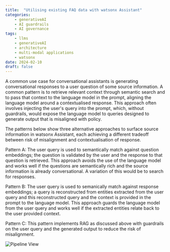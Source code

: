 ```yaml
---
title:  "Utilising existing FAQ data with watsonx Assistant"
categories: 
    - generativeAI
    - AI guardrails
    - AI governance
tags: 
    - llms
    - generativeAI
    - architecture
    - multi-modal applications
    - watsonx
date: 2024-02-10
draft: false
---
```


A common use case for conversational assistants is generating conversational responses to a user question of some source information. A common pattern is to retrieve relevant context through semantic search and to pass that context to the language model in the prompt, aligning the language model around a contextualised response. This approach often involves injecting the user's query into the prompt, which, without guardrails, would expose the language model to queries designed to generate output that is misaligned with policy. 

The patterns below show three alternative approaches to surface source information in watsonx Assistant, each achieving a different tradeoff between risk of misalignment and contextualisation of response.

Pattern A: The user query is used to semantically match against question embeddings; the question is validated by the user and the response to that question is retrieved. This approach avoids the use of the language model and works well if the questions are semantically rich and the source information is already conversational. A variation of this would be to search for responses.

Pattern B: The user query is used to semanically match against response embeddings; a query is reconstructed from entities extracted from the user query and this reconstructed query and the context is provided in the prompt to the language model. This approach guards the language model from the user query and works well if the extracted entities relate back to the user provided context.

Pattern C: This pattern implements RAG as discussed above with guardrails on the user query and the generated output to reduce the risk of misalignment.

![Pipeline View](faq_llm.png)
